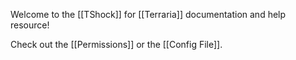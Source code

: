 Welcome to the [[TShock]] for [[Terraria]] documentation and help resource!

Check out the [[Permissions]] or the [[Config File]].